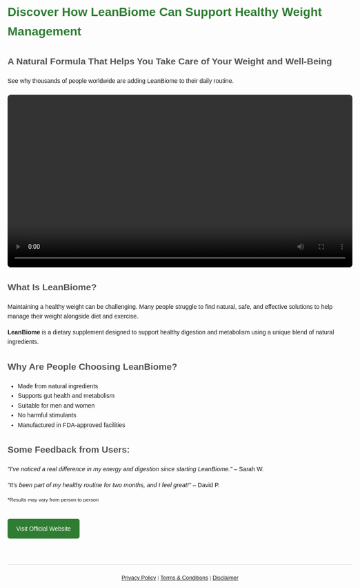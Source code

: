 <!DOCTYPE html>
<html lang="en">
<head>
  <meta charset="UTF-8">
  <meta name="viewport" content="width=device-width, initial-scale=1.0">
  <title>Discover How LeanBiome Can Support Healthy Weight Management</title>
  <style>
    body { font-family: Arial, sans-serif; line-height: 1.6; padding: 20px; max-width: 800px; margin: auto; }
    h1 { color: #2E7D32; }
    h2 { color: #555; }
    .button {
      display: inline-block;
      padding: 12px 20px;
      margin: 20px 0;
      background-color: #2E7D32;
      color: white;
      text-decoration: none;
      border-radius: 5px;
    }
    footer { font-size: 0.8rem; margin-top: 40px; border-top: 1px solid #ccc; padding-top: 20px; text-align: center; color: #777; }
    .video-container {
      margin: 20px 0;
    }
    video {
      width: 100%;
      border-radius: 8px;
    }
  </style>
</head>
<body>

<h1>Discover How LeanBiome Can Support Healthy Weight Management</h1>

<h2>A Natural Formula That Helps You Take Care of Your Weight and Well-Being</h2>
<p>See why thousands of people worldwide are adding LeanBiome to their daily routine.</p>

<div class="video-container">
  <video controls>
    <source src="https://cdn.pixabay.com/vimeo/168103788/lean-health-demo.mp4" type="video/mp4">
    Your browser does not support the video tag.
  </video>
</div>

<h2>What Is LeanBiome?</h2>
<p>Maintaining a healthy weight can be challenging. Many people struggle to find natural, safe, and effective solutions to help manage their weight alongside diet and exercise.</p>
<p><strong>LeanBiome</strong> is a dietary supplement designed to support healthy digestion and metabolism using a unique blend of natural ingredients.</p>

<h2>Why Are People Choosing LeanBiome?</h2>
<ul>
  <li>Made from natural ingredients</li>
  <li>Supports gut health and metabolism</li>
  <li>Suitable for men and women</li>
  <li>No harmful stimulants</li>
  <li>Manufactured in FDA-approved facilities</li>
</ul>

<h2>Some Feedback from Users:</h2>
<p><em>"I’ve noticed a real difference in my energy and digestion since starting LeanBiome."</em> – Sarah W.</p>
<p><em>"It’s been part of my healthy routine for two months, and I feel great!"</em> – David P.</p>
<p><small>*Results may vary from person to person</small></p>

<a href="YOUR_CLICKBANK_HOPLINK_HERE" class="button">Visit Official Website</a>

<footer>
  <a href="#">Privacy Policy</a> | <a href="#">Terms & Conditions</a> | <a href="#">Disclaimer</a>
</footer>

</body>
</html>
